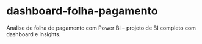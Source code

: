 # dashboard-folha-pagamento
Análise de folha de pagamento com Power BI – projeto de BI completo com dashboard e insights.
